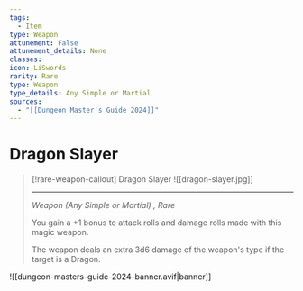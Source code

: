 ```yaml
---
tags:
  - Item
type: Weapon
attunement: False
attunement_details: None
classes:
icon: LiSwords
rarity: Rare
type: Weapon
type_details: Any Simple or Martial
sources: 
  - "[[Dungeon Master's Guide 2024]]"
---
```

# Dragon Slayer
>[!rare-weapon-callout] Dragon Slayer
>![[dragon-slayer.jpg]]
>
>- - -
>_Weapon (Any Simple or Martial) , Rare_
>
>You gain a +1 bonus to attack rolls and damage rolls made with this magic weapon.
>
>The weapon deals an extra 3d6 damage of the weapon's type if the target is a Dragon.
>


![[dungeon-masters-guide-2024-banner.avif|banner]]